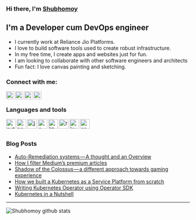 ### Hi there, I'm [Shubhomoy][website]

## I'm a Developer cum DevOps engineer

- I currently work at Reliance Jio Platforms.
- I love to build software tools used to create robust infrastructure.
- In my free time, I create apps and websites just for fun.
- I am looking to collaborate with other software engineers and architects
- Fun fact: I love canvas painting and sketching.

### Connect with me:

[<img alt="mail" align="left" width="22px" src="https://cdn.jsdelivr.net/npm/simple-icons@3.4.0/icons/mail-dot-ru.svg"/>][gmail]
[<img alt="linkedin" align="left" width="22px" src="https://cdn.jsdelivr.net/npm/simple-icons@3.4.0/icons/linkedin.svg"/>][linkedin]
[<img alt="instagram" align="left" width="22px" src="https://cdn.jsdelivr.net/npm/simple-icons@3.4.0/icons/instagram.svg"/>][instagram]
[<img alt="patreon" align="left" width="22px" src="https://cdn.jsdelivr.net/npm/simple-icons@3.4.0/icons/patreon.svg"/>][patreon]

<br />

### Languages and tools

<img alt="python" align="left" width="26px" src="https://cdn.jsdelivr.net/npm/simple-icons@3.4.0/icons/python.svg"/>
<img alt="node" align="left" width="26px" src="https://cdn.jsdelivr.net/npm/simple-icons@3.4.0/icons/node-dot-js.svg"/>
<img alt="java" align="left" width="26px" src="https://cdn.jsdelivr.net/npm/simple-icons@3.4.0/icons/java.svg"/>
<img alt="c++" align="left" width="26px" src="https://cdn.jsdelivr.net/npm/simple-icons@3.4.0/icons/cplusplus.svg"/>
<img alt="html5" align="left" width="26px" src="https://cdn.jsdelivr.net/npm/simple-icons@3.4.0/icons/html5.svg"/>
<img alt="react" align="left" width="26px" src="https://cdn.jsdelivr.net/npm/simple-icons@3.4.0/icons/react.svg"/>
<img alt="kubernetes" align="left" width="26px" src="https://cdn.jsdelivr.net/npm/simple-icons@3.4.0/icons/kubernetes.svg"/>
<img alt="android" align="left" width="26px" src="https://cdn.jsdelivr.net/npm/simple-icons@3.4.0/icons/android.svg"/>

<br />
<br />

### Blog Posts
<!-- BLOG-POST-LIST:START -->
- [Auto-Remediation systems — A thought and an Overview](https://medium.com/faun/auto-remediation-systems-a-thought-and-an-overview-c45876fe307f?source=rss-73062b35c246------2)
- [How I filter Medium’s premium articles](https://medium.com/@shubhomoybiswas/how-i-filter-mediums-premium-articles-90c3bae8e1f?source=rss-73062b35c246------2)
- [Shadow of the Colossus — a different approach towards gaming experience](https://medium.com/@shubhomoybiswas/shadow-of-the-colossus-a-different-approach-towards-gaming-experience-3e5576f91c09?source=rss-73062b35c246------2)
- [How we built a Kubernetes as a Service Platform from scratch](https://medium.com/faun/how-we-built-a-kubernetes-as-a-service-platform-from-scratch-7d406a3977c4?source=rss-73062b35c246------2)
- [Writing Kubernetes Operator using Operator SDK](https://medium.com/faun/writing-kubernetes-operator-using-operator-sdk-c2e7f845163a?source=rss-73062b35c246------2)
- [Kubernetes in a Nutshell](https://medium.com/faun/kubernetes-in-a-nutshell-f408a0e9dcfa?source=rss-73062b35c246------2)
<!-- BLOG-POST-LIST:END -->

---

<img align="left" src="https://github-readme-stats.vercel.app/api?username=shubhomoy&show_icons=true&hide_border=true&count_private=true" alt="Shubhomoy github stats" />


[website]: https://shubhomoy.github.io
[gmail]: mailto:shubhomoy.biswas95@gmail.com
[linkedin]: https://www.linkedin.com/in/shubhomoybiswas/
[instagram]: https://www.instagram.com/shubhomoy.biswas/
[patreon]: https://www.patreon.com/shubhomoy
